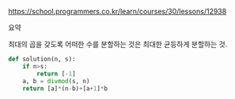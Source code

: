 https://school.programmers.co.kr/learn/courses/30/lessons/12938

요약

최대의 곱을 갖도록 어떠한 수를 분할하는 것은 최대한 균등하게 분할하는 것.


```python
def solution(n, s):
    if n>s:
        return [-1]
    a, b = divmod(s, n)
    return [a]*(n-b)+[a+1]*b
```
